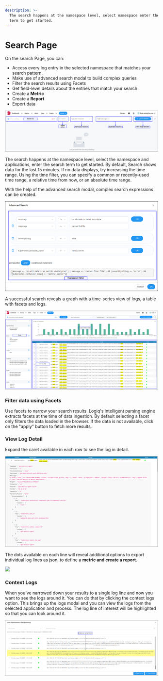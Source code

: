 ```yaml
---
description: >-
  The search happens at the namespace level, select namespace enter the search
  term to get started.
---
```


# Search Page

On the search Page, you can:

* Access every log entry in the selected namespace that matches your search pattern.
* Make use of advanced search modal to build complex queries
* Filter the search results using Facets
* Get field-level details about the entries that match your search
* Create a **Metric**
* Create a **Report**
* Export data&#x20;

![](<../../.gitbook/assets/flash-high-level-search-empty (1).png>)

The search happens at the namespace level, select the namespace and applications, enter the search term to get started. By default, Search shows data for the last 15 minutes. If no data displays, try increasing the time range. Using the time filter, you can specify a common or recently-used time range, a relative time from now, or an absolute time range.

With the help of the advanced search modal, complex search expressions can be created. &#x20;

![](<../../.gitbook/assets/flash-high-level-advanced search.png>)

A successful search reveals a graph with a time-series view of logs, a table with facets and logs.

![](<../../.gitbook/assets/flash-high-level-search-available (1).png>)

### Filter data using Facets

Use facets to narrow your search results. Logiq's intelligent parsing engine extracts facets at the time of data ingestion. By default selecting a facet only filters the data loaded in the browser. If the data is not available, click on the "apply" button to fetch more results.

### View Log Detail

Expand the caret available in each row to see the log in detail.&#x20;

![](../../.gitbook/assets/flash-high-level-search-expand.png)

The dots available on each line will reveal additional options to export individual log lines as json, to define a **metric **and** create a report**.&#x20;

![](../../.gitbook/assets/flash-high-level-options\(1\).png)

### Context Logs

When you’ve narrowed down your results to a single log line and now you want to see the logs around it. You can do that by clicking the context logs option. This brings up the logs modal and you can view the logs from the selected application and process. The log line of interest will be highlighted so that you can look around it.

![](../../.gitbook/assets/flash-high-level-context-logs.png)
